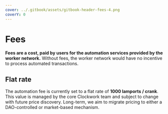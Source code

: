 ```yaml
---
cover: ../.gitbook/assets/gitbook-header-fees-4.png
coverY: 0
---
```


# Fees

**Fees are a cost, paid by users for the automation services provided by the worker network.** Without fees, the worker network would have no incentive to process automated transactions.

## Flat rate

The automation fee is currently set to a flat rate of **1000 lamports / crank**. This value is managed by the core Clockwork team and subject to change with future price discovery. Long-term, we aim to migrate pricing to either a DAO-controlled or market-based mechanism.
